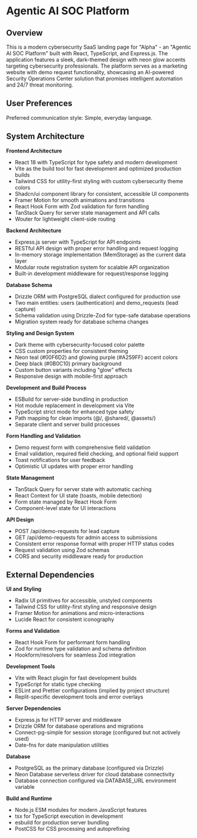 # Agentic AI SOC Platform

## Overview

This is a modern cybersecurity SaaS landing page for "Alpha" - an "Agentic AI SOC Platform" built with React, TypeScript, and Express.js. The application features a sleek, dark-themed design with neon glow accents targeting cybersecurity professionals. The platform serves as a marketing website with demo request functionality, showcasing an AI-powered Security Operations Center solution that promises intelligent automation and 24/7 threat monitoring.

## User Preferences

Preferred communication style: Simple, everyday language.

## System Architecture

**Frontend Architecture**
- React 18 with TypeScript for type safety and modern development
- Vite as the build tool for fast development and optimized production builds
- Tailwind CSS for utility-first styling with custom cybersecurity theme colors
- Shadcn/ui component library for consistent, accessible UI components
- Framer Motion for smooth animations and transitions
- React Hook Form with Zod validation for form handling
- TanStack Query for server state management and API calls
- Wouter for lightweight client-side routing

**Backend Architecture**  
- Express.js server with TypeScript for API endpoints
- RESTful API design with proper error handling and request logging
- In-memory storage implementation (MemStorage) as the current data layer
- Modular route registration system for scalable API organization
- Built-in development middleware for request/response logging

**Database Schema**
- Drizzle ORM with PostgreSQL dialect configured for production use
- Two main entities: users (authentication) and demo_requests (lead capture)
- Schema validation using Drizzle-Zod for type-safe database operations
- Migration system ready for database schema changes

**Styling and Design System**
- Dark theme with cybersecurity-focused color palette
- CSS custom properties for consistent theming
- Neon teal (#00F6D2) and glowing purple (#A259FF) accent colors
- Deep black (#0B0C10) primary background
- Custom button variants including "glow" effects
- Responsive design with mobile-first approach

**Development and Build Process**
- ESBuild for server-side bundling in production
- Hot module replacement in development via Vite
- TypeScript strict mode for enhanced type safety
- Path mapping for clean imports (@/, @shared/, @assets/)
- Separate client and server build processes

**Form Handling and Validation**
- Demo request form with comprehensive field validation
- Email validation, required field checking, and optional field support  
- Toast notifications for user feedback
- Optimistic UI updates with proper error handling

**State Management**
- TanStack Query for server state with automatic caching
- React Context for UI state (toasts, mobile detection)
- Form state managed by React Hook Form
- Component-level state for UI interactions

**API Design**
- POST /api/demo-requests for lead capture
- GET /api/demo-requests for admin access to submissions
- Consistent error response format with proper HTTP status codes
- Request validation using Zod schemas
- CORS and security middleware ready for production

## External Dependencies

**UI and Styling**
- Radix UI primitives for accessible, unstyled components
- Tailwind CSS for utility-first styling and responsive design
- Framer Motion for animations and micro-interactions
- Lucide React for consistent iconography

**Forms and Validation**
- React Hook Form for performant form handling
- Zod for runtime type validation and schema definition
- Hookform/resolvers for seamless Zod integration

**Development Tools**
- Vite with React plugin for fast development builds
- TypeScript for static type checking
- ESLint and Prettier configurations (implied by project structure)
- Replit-specific development tools and error overlays

**Server Dependencies**
- Express.js for HTTP server and middleware
- Drizzle ORM for database operations and migrations
- Connect-pg-simple for session storage (configured but not actively used)
- Date-fns for date manipulation utilities

**Database**
- PostgreSQL as the primary database (configured via Drizzle)
- Neon Database serverless driver for cloud database connectivity
- Database connection configured via DATABASE_URL environment variable

**Build and Runtime**
- Node.js ESM modules for modern JavaScript features
- tsx for TypeScript execution in development
- esbuild for production server bundling
- PostCSS for CSS processing and autoprefixing